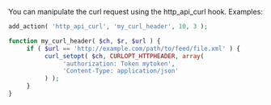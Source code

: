You can manipulate the curl request using the http_api_curl hook. Examples:

```php
add_action( 'http_api_curl', 'my_curl_header', 10, 3 );

function my_curl_header( $ch, $r, $url ) {
     if ( $url == 'http://example.com/path/to/feed/file.xml' ) {
          curl_setopt( $ch, CURLOPT_HTTPHEADER, array(
               'authorization: Token mytoken',
               'Content-Type: application/json'
          ) );
     }
}
```
